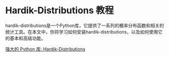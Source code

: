 # Hardik-Distributions 教程

<show-structure depth="3"/>

hardik-distributions是一个Python库，它提供了一系列的概率分布函数和相关的统计工具。在本文中，你将学习如何安装hardik-distributions，以及如何使用它的基本和高级功能。

<seealso>
<category ref="ref_docs">
    <a href="https://mp.weixin.qq.com/s/x9rTBFPjv---EFGwFJ3y4g">强大的 Python 库: Hardik-Distributions</a>
</category>
<category ref="ref_github">
</category>
<category ref="ref_issues">
</category>
<category ref="ref_hf">
</category>
<category ref="ref_ms">
</category>
</seealso>



